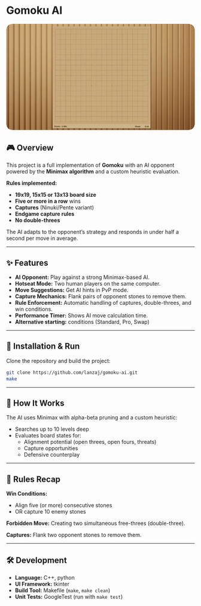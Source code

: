 # Gomoku AI

![Project Banner](./gomoku.webp)

## 🎮 Overview

This project is a full implementation of **Gomoku** with an AI opponent powered by the **Minimax algorithm** and a custom heuristic evaluation.

**Rules implemented:**
- **19x19, 15x15 or 13x13 board size**
- **Five or more in a row** wins
- **Captures** (Ninuki/Pente variant)
- **Endgame capture rules**
- **No double-threes**

The AI adapts to the opponent’s strategy and responds in under half a second per move in average.

---

## ✨ Features

- **AI Opponent:** Play against a strong Minimax-based AI.
- **Hotseat Mode:** Two human players on the same computer.
- **Move Suggestions:** Get AI hints in PvP mode.
- **Capture Mechanics:** Flank pairs of opponent stones to remove them.
- **Rule Enforcement:** Automatic handling of captures, double-threes, and win conditions.
- **Performance Timer:** Shows AI move calculation time.
- **Alternative starting:** conditions (Standard, Pro, Swap)

---

## 🚀 Installation & Run

Clone the repository and build the project:

```bash
git clone https://github.com/lanzaj/gomoku-ai.git
make
```

---

## 🧠 How It Works

The AI uses Minimax with alpha-beta pruning and a custom heuristic:

- Searches up to 10 levels deep
- Evaluates board states for:
  - Alignment potential (open threes, open fours, threats)
  - Capture opportunities
  - Defensive counterplay

---

## 📜 Rules Recap

**Win Conditions:**
- Align five (or more) consecutive stones
- OR capture 10 enemy stones

**Forbidden Move:** Creating two simultaneous free-threes (double-three).

**Captures:** Flank two opponent stones to remove them.

---

## 🛠️ Development

- **Language:** C++, python
- **UI Framework:** tkinter
- **Build Tool:** Makefile (`make`, `make clean`)
- **Unit Tests:** GoogleTest (run with `make test`)

